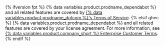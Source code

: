 {% ifversion fpt %}
{% data variables.product.prodname_dependabot %} and all related features are covered by [{% data variables.product.prodname_dotcom %}'s Terms of Service](/free-pro-team@latest/site-policy/github-terms/github-terms-of-service).
{% elsif ghec %}
{% data variables.product.prodname_dependabot %} and all related features are covered by your license agreement. For more information, see [{% data variables.product.company_short %} Enterprise Customer Terms](https://github.com/customer-terms).
{% endif %}
